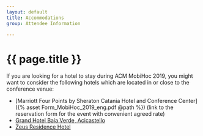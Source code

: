 ```yaml
---
layout: default
title: Accommodations
group: Attendee Information

---
```


# {{ page.title }}

If you are looking for a hotel to stay during ACM MobiHoc 2019, you might want to consider the following hotels which are located in or close to the conference venue:

- [Marriott Four Points by Sheraton Catania Hotel and Conference Center]({% asset Form_MobiHoc_2019_eng.pdf @path %})  (link to the reservation form for the event with convenient agreed rate)
- [Grand Hotel Baia Verde, Acicastello](https://www.baiaverde.it/en/)
- [Zeus Residence Hotel](http://zeusresidencehotel.it)